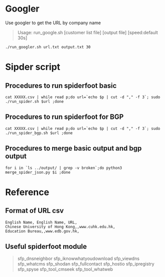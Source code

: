 # Googler

Use googler to get the URL by company name

> Usage: run_google.sh [customer list file] [output file] [speed:default 30s]


```
./run_googler.sh url.txt output.txt 30
```

# Sipder script


## Procedures to run spiderfoot basic

```
cat XXXXX.csv | while read p;do url=`echo $p | cut -d "," -f 3`; sudo ./run_spider.sh $url ;done
```


## Procedures to run spiderfoot for BGP

```
cat XXXXX.csv | while read p;do url=`echo $p | cut -d "," -f 3`; sudo ./run_spider_bgp.sh $url ;done
```

## Procedures to merge basic output and bgp output

```
for i in `ls ../output/ | grep -v broken`;do python3 merge_spider_json.py $i ;done
```

# Reference
## Format of URL csv
```
English Name, English Name, URL,
Chinese University of Hong Kong,,www.cuhk.edu.hk,
Education Bureau,,www.edb.gov.hk,
```

## Useful spiderfoot module
> sfp_dnsneighbor
> sfp_iknowwhatyoudownload
> sfp_viewdns
> sfp_whatcms
> sfp_shodan
> sfp_fullcontact
> sfp_hostio
> sfp_ipregistry
> sfp_spyse
> sfp_tool_cmseek
> sfp_tool_whatweb
